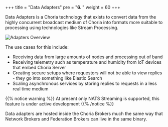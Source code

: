 +++
title = "Data Adapters"
pre = "<b>6. </b>"
weight = 60
+++

Data Adapters is a Choria technology that exists to convert data from the highly concurrent broadcast medium of Choria into formats more suitable to processing using technologies like Stream Processing.

![Adapters Overview](../adapters-overview.png)

The use cases for this include:

 * Receiving data from large amounts of nodes and processing out of band
 * Receiving telemetry such as temperature and humidity from IoT devices that embed Choria Server
 * Creating secure setups where requestors will not be able to view replies - they go into something like Elastic Search
 * Scaling asynchronous services by storing replies to requests in a less real time medium

{{% notice warning %}}
At present only NATS Streaming is supported, this feature is under active development
{{% /notice %}}

Data adapters are hosted inside the Choria Brokers much the same way that Network Brokers and Federation Brokers can live in the same binary.
